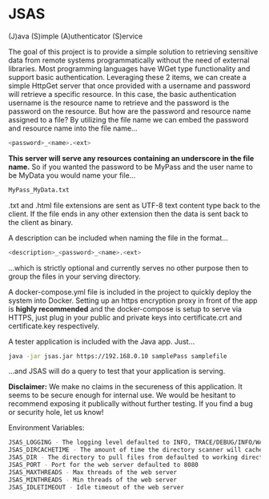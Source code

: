 # JSAS
 (J)ava (S)imple (A)uthenticator (S)ervice
 
 The goal of this project is to provide a simple solution to retrieving sensitive data from remote systems programmatically without the need of external libraries. Most programming languages have WGet type functionality and support basic authentication. Leveraging these 2 items, we can create a simple HttpGet server that once provided with a username and password will retrieve a specific resource. In this case, the basic authentication username is the resource name to retrieve and the password is the password on the resource. But how are the password and resource name assigned to a file? By utilizing the file name we can embed the password and resource name into the file name...
```sh
<password>_<name>.<ext>
```
 
 **This server will serve any resources containing an underscore in the file name.** So if you wanted the password to be MyPass and the user name to be MyData you would name your file...
```sh
MyPass_MyData.txt
```
 
 .txt and .html file extensions are sent as UTF-8 text content type back to the client. If the file ends in any other extension then the data is sent back to the client as binary.
 
 A description can be included when naming the file in the format...
```sh
<description>_<password>_<name>.<ext>
```
 ...which is strictly optional and currently serves no other purpose then to group the files in your serving directory.
 
 A docker-compose.yml file is included in the project to quickly deploy the system into Docker. Setting up an https encryption proxy in front of the app is **highly recommended** and the docker-compose is setup to serve via HTTPS, just plug in your public and private keys into certificate.crt and certificate.key respectively.
 
 A tester application is included with the Java app. Just...
```sh
java -jar jsas.jar https://192.168.0.10 samplePass samplefile
```
...and JSAS will do a query to test that your application is serving. 
 
 **Disclaimer:** We make no claims in the secureness of this application. It seems to be secure enough for internal use. We would be hesitant to recommend exposing it publically without further testing. If you find a bug or security hole, let us know!
 
Environment Variables:
```sh
JSAS_LOGGING - The logging level defaulted to INFO, TRACE/DEBUG/INFO/WARN/ERROR
JSAS_DIRCACHETIME - The amount of time the directory scanner will cache the files in a directory defaulted to 5 seconds
JSAS_DIR - The directory to pull files from defaulted to working directory
JSAS_PORT - Port for the web server defaulted to 8080
JSAS_MAXTHREADS - Max threads of the web server
JSAS_MINTHREADS - Min threads of the web server
JSAS_IDLETIMEOUT - Idle timeout of the web server
